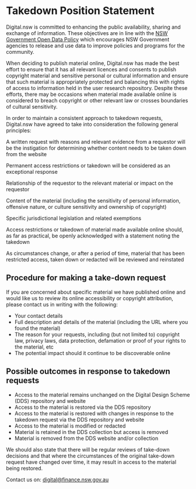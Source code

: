 # Takedown Position Statement #
Digital.nsw is committed to enhancing the public availability, sharing and exchange of information. These objectives are in line with the [NSW Government Open Data Policy](https://www.digital.nsw.gov.au/policy/data-information/making-data-open/nsw-open-data-policy) which encourages NSW Government agencies to release and use data to improve policies and programs for the community.  

When deciding to publish material online, Digital.nsw has made the best effort to ensure that it has all relevant licences and consents to publish copyright material and sensitive personal or cultural information  and ensure that such material is appropriately protected and balancing this with rights of access to information held in the user research repository. Despite these efforts, there may be occasions when material made available online is considered to breach copyright or other relevant law or crosses boundaries of cultural sensitivity. 

In order to maintain a consistent approach to takedown requests, Digital.nsw have agreed to take into consideration the following general principles: 

A written request with reasons and relevant evidence from a requestor will be the instigation for determining whether content needs to be taken down from the website 

Permanent access restrictions or takedown will be considered as an exceptional response 

Relationship of the requestor to the relevant material or impact on the requestor 

Content of the material (including the sensitivity of personal information, offensive nature, or culture sensitivity and ownership of copyright) 

Specific jurisdictional legislation and related exemptions 

Access restrictions or takedown of material made available online should, as far as practical, be openly acknowledged with a statement noting the takedown 

As circumstances change, or after a period of time, material that has been restricted access, taken down or redacted will be reviewed and reinstated 

## Procedure for making a take-down request ##

If you are concerned about specific material we have published online and would like us to review its online accessibility or copyright attribution, please contact us in writing with the following: 

- Your contact details 
- Full description and details of the material (including the URL where you found the material) 
- The reason for your requests, including (but not limited to) copyright law, privacy laws, data protection, defamation or proof of your rights to the material, etc 
- The potential impact should it continue to be discoverable online 

## Possible outcomes in response to takedown requests  ##

- Access to the material remains unchanged on the Digital Design Scheme (DDS) repository and website 
- Access to the material is restored via the DDS repository 
- Access to the material is restored with changes in response to the takedown request via the DDS repository and website 
- Access to the material is modified or redacted 
- Material is retained in the DDS collection but access is removed 
- Material is removed from the DDS website and/or collection 

We should also state that there will be regular reviews of take-down decisions and that where the circumstances of the original take-down request have changed over time, it may result in access to the material being restored. 

Contact us on: [digital@finance.nsw.gov.au](digital@finance.nsw.gov.au)
